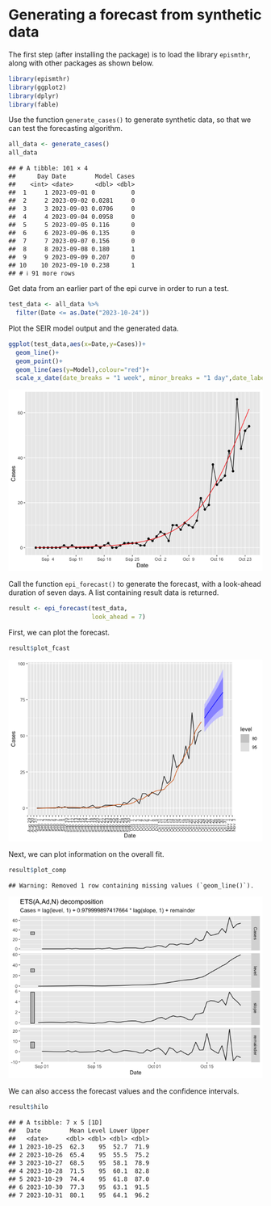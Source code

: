 Generating a forecast from synthetic data
================

The first step (after installing the package) is to load the library
`epismthr`, along with other packages as shown below.

``` r
library(epismthr)
library(ggplot2)
library(dplyr)
library(fable)
```

Use the function `generate_cases()` to generate synthetic data, so that
we can test the forecasting algorithm.

``` r
all_data <- generate_cases()
all_data
```

    ## # A tibble: 101 × 4
    ##      Day Date        Model Cases
    ##    <int> <date>      <dbl> <dbl>
    ##  1     1 2023-09-01 0          0
    ##  2     2 2023-09-02 0.0281     0
    ##  3     3 2023-09-03 0.0706     0
    ##  4     4 2023-09-04 0.0958     0
    ##  5     5 2023-09-05 0.116      0
    ##  6     6 2023-09-06 0.135      0
    ##  7     7 2023-09-07 0.156      0
    ##  8     8 2023-09-08 0.180      1
    ##  9     9 2023-09-09 0.207      0
    ## 10    10 2023-09-10 0.238      1
    ## # ℹ 91 more rows

Get data from an earlier part of the epi curve in order to run a test.

``` r
test_data <- all_data %>%
  filter(Date <= as.Date("2023-10-24"))
```

Plot the SEIR model output and the generated data.

``` r
ggplot(test_data,aes(x=Date,y=Cases))+
  geom_line()+
  geom_point()+
  geom_line(aes(y=Model),colour="red")+
  scale_x_date(date_breaks = "1 week", minor_breaks = "1 day",date_labels="%b %e")
```

![](README_files/figure-gfm/unnamed-chunk-4-1.png)<!-- -->

Call the function `epi_forecast()` to generate the forecast, with a
look-ahead duration of seven days. A list containing result data is
returned.

``` r
result <- epi_forecast(test_data,
                       look_ahead = 7)
```

First, we can plot the forecast.

``` r
result$plot_fcast
```

![](README_files/figure-gfm/unnamed-chunk-6-1.png)<!-- -->

Next, we can plot information on the overall fit.

``` r
result$plot_comp
```

    ## Warning: Removed 1 row containing missing values (`geom_line()`).

![](README_files/figure-gfm/unnamed-chunk-7-1.png)<!-- -->

We can also access the forecast values and the confidence intervals.

``` r
result$hilo
```

    ## # A tsibble: 7 x 5 [1D]
    ##   Date        Mean Level Lower Upper
    ##   <date>     <dbl> <dbl> <dbl> <dbl>
    ## 1 2023-10-25  62.3    95  52.7  71.9
    ## 2 2023-10-26  65.4    95  55.5  75.2
    ## 3 2023-10-27  68.5    95  58.1  78.9
    ## 4 2023-10-28  71.5    95  60.1  82.8
    ## 5 2023-10-29  74.4    95  61.8  87.0
    ## 6 2023-10-30  77.3    95  63.1  91.5
    ## 7 2023-10-31  80.1    95  64.1  96.2
